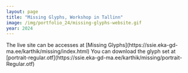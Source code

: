 ```yaml
---
layout: page
title: "Missing Glyphs, Workshop in Tallinn"
image: /img/portfolio_24/missing-glyphs-website.gif
year: 2024
---
```

<p></p>
The live site can be accesses at [Missing Glyphs](https://ssie.eka-gd-ma.ee/karthik/missing/index.html)
You can download the glyph set at [portrait-regular.otf](https://ssie.eka-gd-ma.ee/karthik/missing/portrait-Regular.otf)